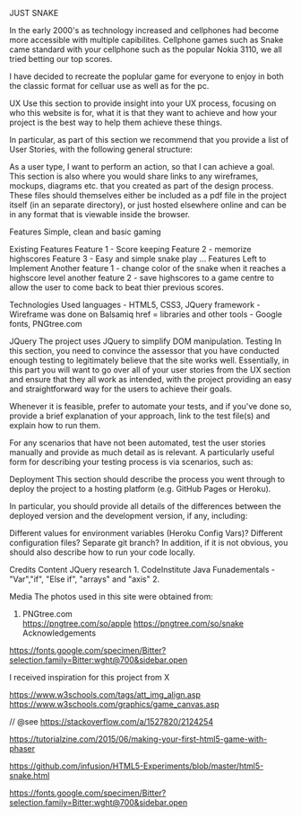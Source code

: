 JUST SNAKE

In the early 2000's as technology increased and cellphones had become more accessible with multiple capibilites.
Cellphone games such as Snake came standard with your cellphone such as the popular Nokia 3110, we all tried betting our top scores.

I have decided to recreate the poplular game for everyone to enjoy in both the classic format for celluar use as well as for the pc.

UX
Use this section to provide insight into your UX process, focusing on who this website is for, what it is that they want to achieve and how your project is the best way to help them achieve these things.

In particular, as part of this section we recommend that you provide a list of User Stories, with the following general structure:

As a user type, I want to perform an action, so that I can achieve a goal.
This section is also where you would share links to any wireframes, mockups, diagrams etc. that you created as part of the design process. These files should themselves either be included as a pdf file in the project itself (in an separate directory), or just hosted elsewhere online and can be in any format that is viewable inside the browser.

Features
Simple, clean and basic gaming

Existing Features
Feature 1 - Score keeping
Feature 2 - memorize highscores
Feature 3 - Easy and simple snake play
...
Features Left to Implement
Another feature 1 - change color of the snake when it reaches a highscore level
another feature 2 - save highscores to a game centre to allow the user to come back to beat thier previous scores.

Technologies Used
languages - HTML5, CSS3, JQuery
framework - Wireframe was done on Balsamiq href =
libraries and other tools - Google fonts, PNGtree.com

JQuery
The project uses JQuery to simplify DOM manipulation.
Testing
In this section, you need to convince the assessor that you have conducted enough testing to legitimately believe that the site works well. Essentially, in this part you will want to go over all of your user stories from the UX section and ensure that they all work as intended, with the project providing an easy and straightforward way for the users to achieve their goals.

Whenever it is feasible, prefer to automate your tests, and if you've done so, provide a brief explanation of your approach, link to the test file(s) and explain how to run them.

For any scenarios that have not been automated, test the user stories manually and provide as much detail as is relevant. A particularly useful form for describing your testing process is via scenarios, such as:

Deployment
This section should describe the process you went through to deploy the project to a hosting platform (e.g. GitHub Pages or Heroku).

In particular, you should provide all details of the differences between the deployed version and the development version, if any, including:

Different values for environment variables (Heroku Config Vars)?
Different configuration files?
Separate git branch?
In addition, if it is not obvious, you should also describe how to run your code locally.

Credits
Content
JQuery research
    1. CodeInstitute Java Funadementals - "Var","if", "Else if", "arrays" and "axis"
    2. 

Media
The photos used in this site were obtained from:
1. PNGtree.com  
    https://pngtree.com/so/apple
    https://pngtree.com/so/snake
Acknowledgements

https://fonts.google.com/specimen/Bitter?selection.family=Bitter:wght@700&sidebar.open

I received inspiration for this project from X

https://www.w3schools.com/tags/att_img_align.asp
https://www.w3schools.com/graphics/game_canvas.asp

// @see https://stackoverflow.com/a/1527820/2124254

https://tutorialzine.com/2015/06/making-your-first-html5-game-with-phaser

https://github.com/infusion/HTML5-Experiments/blob/master/html5-snake.html

https://fonts.google.com/specimen/Bitter?selection.family=Bitter:wght@700&sidebar.open